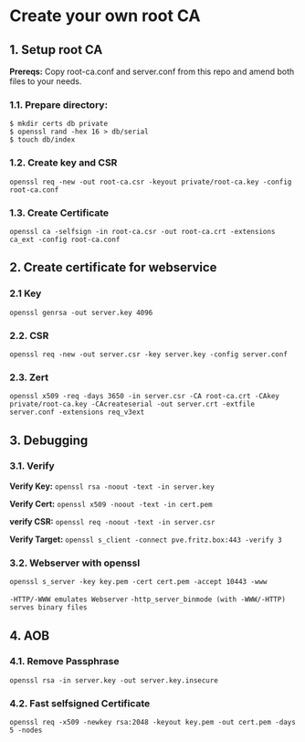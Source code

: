 # Create your own root CA

## 1. Setup root CA

**Prereqs:** Copy root-ca.conf and server.conf from this repo and amend both files to your needs.

### 1.1. Prepare directory:

    $ mkdir certs db private
    $ openssl rand -hex 16 > db/serial
    $ touch db/index

### 1.2. Create key and CSR
`openssl req -new -out root-ca.csr -keyout private/root-ca.key -config root-ca.conf`

### 1.3. Create Certificate
`openssl ca -selfsign -in root-ca.csr -out root-ca.crt -extensions ca_ext -config root-ca.conf`

## 2. Create certificate for webservice

### 2.1 Key
`openssl genrsa -out server.key 4096`

### 2.2. CSR
`openssl req -new -out server.csr -key server.key -config server.conf`

### 2.3. Zert
`openssl x509 -req -days 3650 -in server.csr -CA root-ca.crt -CAkey private/root-ca.key -CAcreateserial -out server.crt -extfile server.conf -extensions req_v3ext`

## 3. Debugging

### 3.1. Verify

**Verify Key:**
`openssl rsa -noout -text -in server.key`

**Verify Cert:**
`openssl x509 -noout -text -in cert.pem`

**verify CSR:**
`openssl req -noout -text -in server.csr`

**Verify Target:**
`openssl s_client -connect pve.fritz.box:443 -verify 3`

### 3.2. Webserver with openssl

`openssl s_server -key key.pem -cert cert.pem -accept 10443 -www`

`-HTTP/-WWW emulates Webserver`
`-http_server_binmode (with -WWW/-HTTP) serves binary files`

## 4. AOB

### 4.1. Remove Passphrase
`openssl rsa -in server.key -out server.key.insecure`

### 4.2. Fast selfsigned Certificate
`openssl req -x509 -newkey rsa:2048 -keyout key.pem -out cert.pem -days 5 -nodes`
